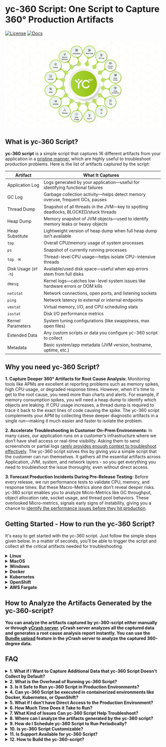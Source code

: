 # yc-360 Script: One Script to Capture 360° Production Artifacts
[![License](https://img.shields.io/badge/license-Apache%202.0-orange.svg)](LICENSE)
[![Docs](https://img.shields.io/badge/yc--360%20Script-Documentation-green)](https://docs.ycrash.io/yc-360/launch-modes/only-capture-mode.html)

![img](/docs/images/360-degree.png)

## What is yc-360 Script?

**yc-360 script** is a simple script that captures 16 different artifacts from your application in a [pristine manner](https://docs.ycrash.io/yc-360/features/pristine-capture.html), which are highly useful to troubleshoot production problems. Here is the list of artifacts captured by the script:

| **Artifact**          | **What It Captures**                                                                 |
|-----------------------|--------------------------------------------------------------------------------------|
| Application Log       | Logs generated by your application—useful for identifying functional failures       |
| GC Log                | Garbage collection activity—helps detect memory overuse, frequent GCs, pauses       |
| Thread Dump           | Snapshot of all threads in the JVM—key to spotting deadlocks, BLOCKED/stuck threads |
| Heap Dump             | Memory snapshot of JVM objects—used to identify memory leaks or heavy objects       |
| Heap Substitute       | Lightweight version of heap dump when full heap dump isn’t available                |
| `top`                 | Overall CPU/memory usage of system processes                                         |
| `ps`                  | Snapshot of currently running processes                                              |
| `top -H`              | Thread-level CPU usage—helps isolate CPU-intensive threads                           |
| Disk Usage (`df -h`)  | Available/used disk space—useful when app errors stem from full disks                |
| `dmesg`               | Kernel logs—catches low-level system issues like hardware errors or OOM kills        |
| `netstat`             | Network connections, open ports, and listening sockets                               |
| `ping`                | Network latency to external or internal endpoints                                    |
| `vmstat`              | Virtual memory, I/O, and CPU scheduling stats                                        |
| `iostat`              | Disk I/O performance metrics                                                         |
| Kernel Parameters     | System tuning configurations (like swappiness, max open files)                       |
| Extended Data         | Any custom scripts or data you configure yc-360 script to collect                           |
| Metadata              | Basic system/app metadata (JVM version, hostname, uptime, etc.)                      |


## Why you need yc-360 Script?

**1. Capture Deeper 360° Artifacts for Root Cause Analysis:** Monitoring tools like APMs are excellent at reporting problems such as memory spikes, high CPU usage, or degraded response times. However, when it's time to get to the root cause, you need more than charts and alerts. For example, if memory consumption spikes, you will need a heap dump to identify which objects are leaking. If CPU usage increases, a thread dump is required to trace it back to the exact lines of code causing the spike. The yc-360 script complements your APM by collecting these deeper diagnostic artifacts in a single run—making it much easier and faster to isolate the problem.

**2. Accelerate Troubleshooting in Customer On-Prem Environments:** In many cases, our application runs on a customer’s infrastructure where we don’t have shell access or real-time visibility. Asking them to send screenshots or partial logs [rarely provides enough context to troubleshoot effectively](https://blog.ycrash.io/key-challenges-in-troubleshooting-applications-at-customer-premise/). The yc-360 script solves this by giving you a simple script that the customer can run themselves. It gathers all the essential artifacts across Application, JVM, system, and network layers - so you get everything you need to troubleshoot the issue thoroughly, even without direct access.

**3. Forecast Production Incidents During Pre-Release Testing:** Before every release, we run performance tests to validate CPU, memory, and response times. But these Macro-Metrics alone don’t reveal deeper risks. yc-360 script enables you to analyze Micro-Metrics like GC throughput, object allocation rate, socket usage, and thread pool behaviors. These overlooked Micro-metrics, signals early signs of instability, giving you a chance to [identify the performance issues before they hit production](https://blog.ycrash.io/micro-metrics-every-performance-engineer-should-validate-before-sign-off/).

## Getting Started - How to run the yc-360 Script?

It's easy to get started with the yc-360 script. Just follow the simple steps given below. In a matter of seconds, you’ll be able to trigger the script and collect all the critical artifacts needed for troubleshooting.

<details>
	<summary><strong>Linux</storng></summary></br>
	
<strong>1. Download:</strong> Download the latest version of the yc-360 script from [here](https://tier1app.com/dist/ycrash/yc-360-latest.zip)

<storng>2. Extract:</storng> Unzip the package and navigate to the linux directory:

```sh
unzip yc-360-latest.zip
cd linux
```

<storng>3. Execute yc-360 Script:</storng> Run the script with your target application's process ID:

When you execute the below command, the yc-360 script will capture all the artifacts/logs from the target JVM & host for analysis. Captured artifacts will be compressed into a zip file and stored in the directory where the above command was executed. The zip file will have the name in the format: 'yc-YYYY-MM-DDTHH-mm-ss.zip'. **Example**: 'yc-2024-09-23T14-02-42.zip'.

```sh
./yc -onlyCapture -p {PID} -j {JAVA_HOME} -a {APPLICATION_NAME}
```

<storng>INFO:</storng>

+ `{PID}`: This is the process ID of your Java application. Not sure how to find process Id? [Learn here](https://docs.ycrash.io/yc-360/faq/identifying-process.html). Alternatively, you can pass Unique Token that will uniquely identify the process in container. [What is Unique Token?](https://docs.ycrash.io/yc-360/faq/what-is-unique-token-in-process.html)

+ `{JAVA_HOME}`: The directory path where Java is installed in your environment.

+ `{APPLICATION_NAME}`: Friendly name for the application (displayed in the yCrash dashboard).

<storng>IMPORTANT TIP:<storng>

+ The yc-360 script must be executed with the **same user privileges as the Java application**. For example, if the application runs under the `tomcat-user` user, yc-360 script must also be executed by `tomcat-user` user.

+ To detect memory-related issues, **GC logging** must be enabled for your application. You can enable GC logging by using the JVM arguments listed [here](https://docs.ycrash.io/yc-360/faq/how-to-enable-gc-logs.html).

+ The yc-360 script doesn't capture heap dump by default. Pass `-hd` argument to capture heap dump. For more information, please visit [How to Capture Heap Dump?](https://docs.ycrash.io/yc-360/faq/how-to-capture-heapdump.html)

</details>
<details>
	<summary><strong>MacOS</storng></summary></br>
	
<storng>1. Download:</storng> Download the latest version of the yc-360 script from [here](https://tier1app.com/dist/ycrash/yc-360-latest.zip).

<storng>2. Extract:</storng> Unzip the package and navigate to the mac directory:

```sh
unzip yc-360-latest.zip
cd mac
```

<storng>3. Execute yc-360 Script:</storng> Run the script with your target application's process ID:

When you execute the below command, the yc-360 script will capture all the artifacts/logs from the target JVM & host for analysis. Captured artifacts will be compressed into a zip file and stored in the directory where the above command was executed. The zip file will have the name in the format: 'yc-YYYY-MM-DDTHH-mm-ss.zip'. **Example**: 'yc-2024-09-23T14-02-42.zip'.

```sh
./yc -onlyCapture -p {PID} -j {JAVA_HOME} -a {APPLICATION_NAME}
```

<storng>INFO:</storng>

+ `{PID}`: This is the process ID of your Java application. Not sure how to find process Id? [Learn here](https://docs.ycrash.io/yc-360/faq/identifying-process.html). Alternatively, you can pass Unique Token that will uniquely identify the process in container. [What is Unique Token?](https://docs.ycrash.io/yc-360/faq/what-is-unique-token-in-process.html)

+ `{JAVA_HOME}`: The directory path where Java is installed in your environment.

+ `{APPLICATION_NAME}`: Friendly name for the application (displayed in the yCrash dashboard).

<storng>IMPORTANT TIP:</storng>

+ The yc-360 script must be executed with the **same user privileges as the Java application**. For example, if the application runs under the `tomcat-user` user, yc-360 script must also be executed by `tomcat-user` user.

+ To detect memory-related issues, **GC logging** must be enabled for your application. You can enable GC logging by using the JVM arguments listed [here](https://docs.ycrash.io/yc-360/faq/how-to-enable-gc-logs.html).

+ The yc-360 script doesn't capture heap dump by default. Pass `-hd` argument to capture heap dump. For more information, please visit [How to Capture Heap Dump?](https://docs.ycrash.io/yc-360/faq/how-to-capture-heapdump.html)

</details>

<details>
	<summary><strong>Windows</storng></summary></br>
	
<storng>1. Download:</storng> Download the latest version of the yc-360 script from [here](https://tier1app.com/dist/ycrash/yc-360-latest.zip).

<storng>2. Extract:</storng> Unzip the package and navigate to the windows directory:

```
cd windows
```

<storng>3. Execute yc-360 Script:</storng> Run the script with your target application's process ID:

When you execute the below command, the yc-360 script will capture all the artifacts/logs from the target JVM & host for analysis. Captured artifacts will be compressed into a zip file and stored in the directory where the above command was executed. The zip file will have the name in the format: 'yc-YYYY-MM-DDTHH-mm-ss.zip'. **Example**: 'yc-2024-09-23T14-02-42.zip'.

```sh
.\yc -onlyCapture -p {PID} -j {JAVA_HOME} -a {APPLICATION_NAME}
```

<storng>INFO:</storng>

+ `{PID}`: This is the process ID of your Java application. Not sure how to find process Id? [Learn here](https://docs.ycrash.io/yc-360/faq/identifying-process.html). Alternatively, you can pass Unique Token that will uniquely identify the process in container. [What is Unique Token?](https://docs.ycrash.io/yc-360/faq/what-is-unique-token-in-process.html)

+ `{JAVA_HOME}`: The directory path where Java is installed in your environment.

+ `{APPLICATION_NAME}`: Friendly name for the application (displayed in the yCrash dashboard).

<storng>IMPORTANT TIP:</storng>

+ The yc-360 script must be executed with the **same user privileges as the Java application**. For example, if the application runs under the `tomcat-user` user, yc-360 script must also be executed by `tomcat-user` user.

+ To detect memory-related issues, **GC logging** must be enabled for your application. You can enable GC logging by using the JVM arguments listed [here](https://docs.ycrash.io/yc-360/faq/how-to-enable-gc-logs.html).

+ The yc-360 script doesn't capture heap dump by default. Pass `-hd` argument to capture heap dump. For more information, please visit [How to Capture Heap Dump?](https://docs.ycrash.io/yc-360/faq/how-to-capture-heapdump.html)
</details>

<details>
	<summary><strong>Docker</storng></summary></br>

You can run the yc-360 script in a Docker environment using one of the following approaches, depending on your deployment setup and monitoring preferences:

1. [Run yc-360 Script in Sidecar Container](https://docs.ycrash.io/yc-360/docker-container/deployment-options/run-yc-360-script-as-sidecar-container.html) – Run the script in a separate container alongside your application container.

2. [Run yc-360 Script in Same Container](https://docs.ycrash.io/yc-360/docker-container/deployment-options/run-yc-360-script-in-same-container.html) – Embed the yc-360 script directly inside the application container.

3. [Run yc-360 Script on Host](https://docs.ycrash.io/yc-360/docker-container/deployment-options/run-yc-360-script-on-host.html) – Run the script on the host that is running your Docker containers.
</details>

<details>
	<summary><strong>Kubernetes</storng></summary></br>
	
You can run the yc-360 script in a Kubernetes environment using one of the following approaches, depending on your deployment setup and monitoring preferences:

1. [Run yc-360 Script in Sidecar Container](https://docs.ycrash.io/yc-360/kubernetes/deployment-options/run-as-sidecar-container.html) – Add yc-360 as a separate container in your pod spec.

2. [Run yc-360 Script in Same Container](https://docs.ycrash.io/yc-360/kubernetes/deployment-options/run-in-same-container.html) – Install and run the script directly inside your application container.
</details>

<details>
	<summary><strong>OpenShift</storng></summary></br>
	
To monitor applications running in OpenShift, deploy the yc-360 script using:

[Run yc-360 Script in Sidecar Container](https://docs.ycrash.io/yc-360/openshift/deployment-options/run-as-sidecar-container.html)– Add yc-360 alongside your application within the pod template.
</details>

<details>
	<summary><strong>AWS Fargate</storng></summary></br>
	
You can run the yc-360 script in an AWS Fargate environment using one of the following approaches, depending on your orchestration platform:

Fargate on ECS:

[Run yc-360 Script in Sidecar Container for ECS Fargate](https://docs.ycrash.io/yc-360/aws-fargate/deployment-options/run-as-sidecar-container-ecs.html) – Add yc-360 as a sidecar container in your ECS task definition to automatically capture metrics and logs from your application container.
</details>

## How to Analyze the Artifacts Generated by the yc-360-script?

You can analyze the artifacts captured by yc-360-script either manually or through [yCrash server](https://ycrash.io/). yCrash server analyzes all the captured data and generates a root cause analysis report instantly. You can use the [Bundle upload](https://docs.ycrash.io/ycrash-features/bundle-upload.html#step-1-go-to-upload-incident-form) feature in the yCrash server to analyze the captured 360-degree data. 

## FAQ

<details>
  <summary><strong>1. What if I Want to Capture Additional Data that yc-360 Script Doesn’t Collect by Default?</strong></summary></br>
  
You can extend the functionality using the [`-edScript` argument](https://docs.ycrash.io/yc-360/features/extended-data.html). This lets you specify a custom script that yc-360 script will execute as the final step, allowing you to capture additional logs, metrics, or custom files specific to your environment.
</details>

<details>
  <summary><strong>2. What is the Overhead of Running yc-360 Script?</strong></summary></br>

The yc-360 script is designed to be lightweight and non-intrusive, ensuring minimal impact on your application's performance. It primarily reads existing system and application data without altering configurations or consuming significant resources. In performance tests conducted on a Linux machine running a Java Spring Boot application, the script demonstrated:

- **CPU Usage:** Averaging around 0.05%, with occasional spikes up to 3% during data collection.
- **Memory Usage:** Consistently between 0.1% and 0.2%.

These metrics indicate that yc-360 script can safely run in production environments without causing noticeable overhead. For detailed insights, refer to the [yc-360 Script Overhead Performance](https://blog.ycrash.io/ycrash-agent-overhead-performance/) blog post.
</details>

<details>
  <summary><strong>3. Is it Safe to Run yc-360 Script in Production Environments?</strong></summary></br>

Absolutely. The yc-360 script is a non-intrusive, script. It doesn’t modify any application or system configuration. It only reads and collects diagnostics and is safe to run even in high-availability production environments.
</details>

<details>
  <summary><strong>4. Can yc-360 Script be executed in containerized environments like Docker, Kubernetes, or OpenShift?</strong></summary></br>

Yes, yc-360 script is designed to work seamlessly across all major environments — including bare-metal servers, virtual machines, Docker containers, Kubernetes, and OpenShift. You can execute the script directly inside your containers or use it as part of a sidecar or init container to collect diagnostic data. For detailed guidance on each supported environments, visit [https://docs.ycrash.io/yc-360/environment/introduction.html](https://docs.ycrash.io/yc-360/environment/introduction.html)
</details>

<details>
  <summary><strong>5. What if I don’t have Direct Access to the Production Environment?</strong></summary></br>

That’s exactly what yc-360 script is built for. You can send the script to your customer or operations team and ask them to run it on your behalf. It generates a ZIP file with all the artifacts, which they can send back to you for analysis.
</details>

<details>
  <summary><strong>6. How Much Time Does it Take to Run?</strong></summary></br>

In most environments, yc-360 script completes execution in under 30 seconds. However, collecting heap dumps may take longer depending on the heap size and system performance.
</details>

<details>
  <summary><strong>7. What Kind of Issues Can yc-360 Script Help Troubleshoot?</strong></summary></br>

The yc-360 script is effective in diagnosing memory leaks, GC pauses, CPU spikes, thread contention, application freezes, disk pressure, network latency, backend slowness, and more. It provides a 360° snapshot of your application and environment at the time of the issue.
</details>

<details>
  <summary><strong>8. Where can I analyze the artifacts generated by the yc-360 script?</strong></summary></br>

You have two options:

- **Manual Analysis**: You can analyze individual artifacts using specialized tools like [gceasy.io](https://gceasy.io) for GC logs, [fastThread.io](https://fastthread.io) for thread dumps, [heaphero.io](https://heaphero.io) for heap dumps, or Eclipse MAT.

- **Automated Unified Analysis**: You can upload the entire artifact bundle to yCrash.io using the Bundle Upload feature for a comprehensive 360° root cause analysis.
For more details, refer to the [Bundle Upload](https://docs.ycrash.io/ycrash-features/bundle-upload.html) documentation.
</details>

<details>
  <summary><strong>9. How do I Schedule yc-360 Script to Run Periodically?</strong></summary></br>

You can schedule the script using cron (Linux/macOS), Task Scheduler (Windows), or Kubernetes CronJobs (in container environments). Just ensure the appropriate execution permission is set for the yc-360 script and Read/Write permissions for the output directory.
</details>

<details>
  <summary><strong>10. Is yc-360 Script Customizable?</strong></summary></br>

Yes. The yc-360 script is designed as a modular shell script. You can clone the repository and customize individual collection commands or add/remove specific artifacts based on your organization’s requirements.
</details>

<details>
  <summary><strong>11. Is Support Available for yc-360 Script?</strong></summary></br>

For community support, please use the [GitHub Issues page](https://github.com/ycrash/yc-data-script/issues). For enterprise-grade support and integration assistance, visit [yCrash.io](https://ycrash.io/).
</details>

<details>
  <summary><strong>12. How to Build the yc-360-script?</strong></summary></br>

Please refer to any one of the following links if you want to build the yc-360-script in that corresponding operating system:

1. Build yc-360-script in [Linux](/docs/build/build_yc_360_script_linux.md)
2. Build yc-360-script in [MacOS](/docs/build/build_yc_360_script_macos.md)
3. Build yc-360-script in [Windows](/docs/build/build_yc_360_script_windows.md)

</details>

